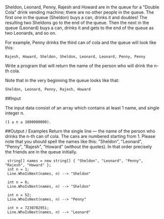 Sheldon, Leonard, Penny, Rajesh and Howard are in the queue for a "Double Cola" drink vending machine; there are no other people in the queue. The first one in the queue (Sheldon) buys a can, drinks it and doubles! The resulting two Sheldons go to the end of the queue. Then the next in the queue (Leonard) buys a can, drinks it and gets to the end of the queue as two Leonards, and so on.

For example, Penny drinks the third can of cola and the queue will look like this:

	Rajesh, Howard, Sheldon, Sheldon, Leonard, Leonard, Penny, Penny

Write a program that will return the name of the person who will drink the n-th cola.

Note that in the very beginning the queue looks like that:

	Sheldon, Leonard, Penny, Rajesh, Howard

##Input

The input data consist of an array which contains at least 1 name, and single integer n.

	(1 ≤ n ≤ 1000000000).

##Output / Examples Return the single line — the name of the person who drinks the n-th can of cola. The cans are numbered starting from 1. Please note that you should spell the names like this: "Sheldon", "Leonard", "Penny", "Rajesh", "Howard" (without the quotes). In that order precisely the friends are in the queue initially.

	 string[] names = new string[] { "Sheldon", "Leonard", "Penny", "Rajesh", "Howard" };
	 int n = 1;
	 Line.WhoIsNext(names, n) --> "Sheldon"

	 int n = 6;
	 Line.WhoIsNext(names, n) --> "Sheldon"

	 int n = 52;
	 Line.WhoIsNext(names, n) --> "Penny"

	 int n = 7230702951;
	 Line.WhoIsNext(names, n) --> "Leonard"